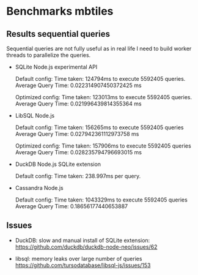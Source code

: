 # Benchmarks mbtiles

## Results sequential queries

Sequential queries are not fully useful as in real life I need to build worker threads to parallelize the queries.

- SQLite Node.js experimental API

  Default config:
  Time taken: 124794ms to execute 5592405 queries.
  Average Query Time:  0.022314907450372425 ms

  Optimized config:
  Time taken: 123013ms to execute 5592405 queries.
  Average Query Time:  0.021996439814355364 ms

- LibSQL Node.js

  Default config:
  Time taken: 156265ms to execute 5592405 queries
  Average Query Time:  0.027942361112973758 ms
  
  Optimized config:
  Time taken: 157906ms to execute 5592405 queries
  Average Query Time:  0.028235794796693015 ms

- DuckDB Node.js SQLite extension

  Default config:
  Time taken: 238.997ms per query.

- Cassandra Node.js

  Default config:
  Time taken: 1043329ms to execute 5592405 queries
  Average Query Time:  0.18656177440653887

## Issues

- DuckDB: slow and manual install of SQLite extension: <https://github.com/duckdb/duckdb-node-neo/issues/62>

- libsql: memory leaks over large number of queries <https://github.com/tursodatabase/libsql-js/issues/153>
